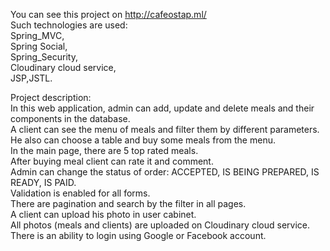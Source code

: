 You can see this project on http://cafeostap.ml/  
Such technologies are used:  
Spring_MVC,  
Spring Social,  
Spring_Security,  
Cloudinary cloud service,  
JSP,JSTL. 

Project description:  
In this web application, admin can add, update and delete meals and their components in the database.  
A client can see the menu of meals and filter them by different parameters.    
He also can choose a table and buy some meals from the menu.  
In the main page, there are 5 top rated meals.   
After buying meal client can rate it and comment.  
Admin can change the status of order: ACCEPTED, IS BEING PREPARED, IS READY, IS PAID.  
Validation is enabled for all forms.  
There are pagination and search by the filter in all pages.  
A client can upload his photo in user cabinet.  
All photos (meals and clients) are uploaded on Cloudinary cloud service.  
There is an ability to login using Google or Facebook account.